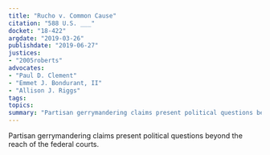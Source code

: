```yaml
---
title: "Rucho v. Common Cause"
citation: "588 U.S. ___"
docket: "18-422"
argdate: "2019-03-26"
publishdate: "2019-06-27"
justices:
- "2005roberts"
advocates:
- "Paul D. Clement"
- "Emmet J. Bondurant, II"
- "Allison J. Riggs"
tags:
topics:
summary: "Partisan gerrymandering claims present political questions beyond the reach of the federal courts."
---
```

Partisan gerrymandering claims present political questions beyond the reach of the federal courts.
